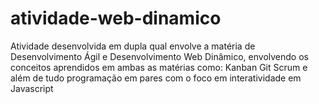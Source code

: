 # atividade-web-dinamico
Atividade desenvolvida em dupla qual envolve a matéria de Desenvolvimento Ágil e Desenvolvimento Web Dinâmico, envolvendo os conceitos aprendidos em ambas as matérias como: Kanban  Git   Scrum  e além de tudo programação em pares com o foco em interatividade em Javascript
